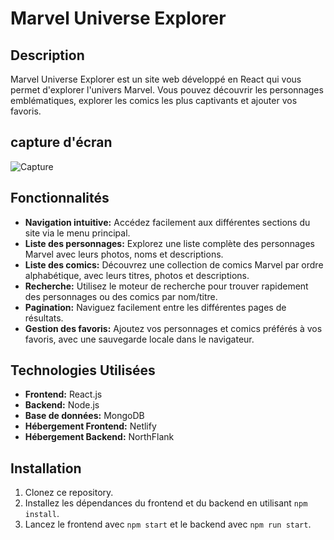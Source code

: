 # Marvel Universe Explorer

## Description

Marvel Universe Explorer est un site web développé en React qui vous permet d'explorer l'univers Marvel. Vous pouvez découvrir les personnages emblématiques, explorer les comics les plus captivants et ajouter vos favoris. 

## capture d'écran 

![Capture](https://github.com/GabrielLRdP/Marvel-frontend/assets/149192169/544c2c30-3d83-4053-87a5-0bb7ec069bb6)


## Fonctionnalités

- **Navigation intuitive:** Accédez facilement aux différentes sections du site via le menu principal.
- **Liste des personnages:** Explorez une liste complète des personnages Marvel avec leurs photos, noms et descriptions.
- **Liste des comics:** Découvrez une collection de comics Marvel par ordre alphabétique, avec leurs titres, photos et descriptions.
- **Recherche:** Utilisez le moteur de recherche pour trouver rapidement des personnages ou des comics par nom/titre.
- **Pagination:** Naviguez facilement entre les différentes pages de résultats.
- **Gestion des favoris:** Ajoutez vos personnages et comics préférés à vos favoris, avec une sauvegarde locale dans le navigateur.

## Technologies Utilisées

- **Frontend:** React.js
- **Backend:** Node.js
- **Base de données:** MongoDB
- **Hébergement Frontend:** Netlify
- **Hébergement Backend:** NorthFlank

## Installation

1. Clonez ce repository.
2. Installez les dépendances du frontend et du backend en utilisant `npm install`.
3. Lancez le frontend avec `npm start` et le backend avec `npm run start`.
